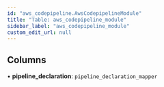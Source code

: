 ```yaml
---
id: "aws_codepipeline.AwsCodepipelineModule"
title: "Table: aws_codepipeline_module"
sidebar_label: "aws_codepipeline_module"
custom_edit_url: null
---
```


## Columns

• **pipeline\_declaration**: `pipeline_declaration_mapper`
